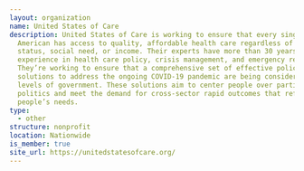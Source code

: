 ```yaml
---
layout: organization
name: United States of Care
description: United States of Care is working to ensure that every single
  American has access to quality, affordable health care regardless of health
  status, social need, or income. Their experts have more than 30 years combined
  experience in health care policy, crisis management, and emergency response.
  They’re working to ensure that a comprehensive set of effective policy
  solutions to address the ongoing COVID-19 pandemic are being considered at all
  levels of government. These solutions aim to center people over partisan
  politics and meet the demand for cross-sector rapid outcomes that reflect
  people’s needs.
type:
  - other
structure: nonprofit
location: Nationwide
is_member: true
site_url: https://unitedstatesofcare.org/
---
```


